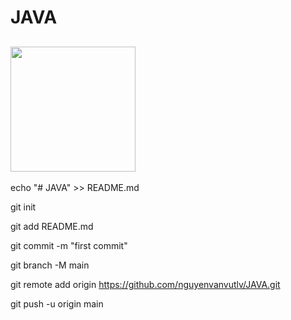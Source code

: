﻿# JAVA
<div style="margin: auto;">
  <h2> <img src="https://media.giphy.com/media/H1e1zciZZ8IcDtNU7n/giphy.gif" width="200" height="200"</img>  
    
  </h2>
</div>


echo "# JAVA" >> README.md

git init

git add README.md

git commit -m "first commit"

git branch -M main

git remote add origin https://github.com/nguyenvanvutlv/JAVA.git

git push -u origin main
